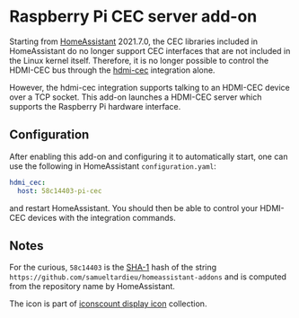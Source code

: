 # Raspberry Pi CEC server add-on

Starting from [HomeAssistant](https://www.home-assistant.io) 2021.7.0, the CEC
libraries included in HomeAssistant do no longer support CEC interfaces that are
not included in the Linux kernel itself. Therefore, it is no longer possible to
control the HDMI-CEC bus through the [hdmi-cec](https://www.home-assistant.io/integrations/hdmi_cec/) integration alone.

However, the hdmi-cec integration supports talking to an HDMI-CEC device over
a TCP socket. This add-on launches a HDMI-CEC server which supports the
Raspberry Pi hardware interface.

## Configuration

After enabling this add-on and configuring it
to automatically start, one can use the following in HomeAssistant `configuration.yaml`:

```yaml
hdmi_cec:
  host: 58c14403-pi-cec
```

and restart HomeAssistant. You should then be able to control your HDMI-CEC devices
with the integration commands.

## Notes

For the curious, `58c14403` is the [SHA-1](https://en.wikipedia.org/wiki/SHA-1) hash
of the string `https://github.com/samueltardieu/homeassistant-addons` and is computed
from the repository name by HomeAssistant.

The icon is part of [iconscount display icon](https://iconscout.com/icon/display-171) collection.

